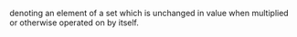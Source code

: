 denoting an element of a set which is unchanged in value when multiplied or otherwise operated on by itself.